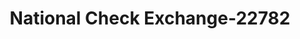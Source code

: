 ---
f_zip-code: 44413
f_state-code: OH
title: National Check Exchange-22782
f_phone: 330-426-4477
f_city-only: Palestine
f_address: 88 East Taggart Street East Palestine
f_location-unique-id: '22782'
slug: national-check-exchange-22782
updated-on: '2024-05-30T13:46:58.046Z'
created-on: '2024-05-30T13:36:59.803Z'
published-on: '2024-05-30T13:54:32.469Z'
f_city-state: cms/city/palestine-oh.md
f_company: cms/company/national-check-exchange.md
f_state: cms/state/ohio.md
layout: '[payday-loan].html'
tags: payday-loan
---